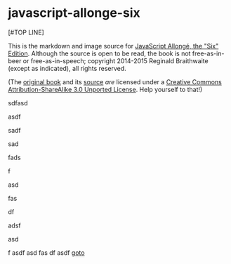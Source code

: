 # javascript-allonge-six
[#TOP LINE]

This is the markdown and image source for [JavaScript Allongé, the "Six" Edition][js]. Although the source is open to be read, the book is not free-as-in-beer or free-as-in-speech; copyright 2014-2015 Reginald Braithwaite (except as indicated), all rights reserved.

[js]: https://leanpub.com/javascriptallongesix

(The [original book][jso] and its [source][jsos] *are* licensed under a [Creative Commons Attribution-ShareAlike 3.0 Unported License][license]. Help yourself to that!)

[jso]: https://leanpub.com/javascript-allonge
[license]: http://creativecommons.org/licenses/by-sa/3.0/deed.en_US "Creative Commons Attribution-ShareAlike 3.0 Unported License"
[jsos]: https://github.com/raganwald/javascript-allonge

[top]: https://leanpub.com/javascript-allonge


sdfasd

asdf
 
sadf

sad

fads

f

asd

fas

df

adsf

asd

f
asdf
asd
fas
df
asdf
[goto](#top)


